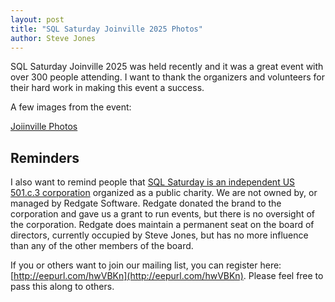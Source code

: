 ```yaml
---
layout: post
title: "SQL Saturday Joinville 2025 Photos"
author: Steve Jones
---
```

SQL Saturday Joinville 2025 was held recently and it was a great event with over 300 people attending. I want to thank the organizers and volunteers for their hard work in making this event a success.

A few images from the event:

[Joiinville Photos](https://univillebr-my.sharepoint.com/personal/rodrigodornel_univille_br/_layouts/15/onedrive.aspx?id=%2Fpersonal%2Frodrigodornel%5Funiville%5Fbr%2FDocuments%2FFotosSQLSaturday&ga=1)

## Reminders

I also want to remind people that [SQL Saturday is an independent US 501.c.3 corporation](https://blog.sqlsaturday.com/2021-11-18-nonprofit/) organized as a public charity. We are not owned by, or managed by Redgate Software. Redgate donated the brand to the corporation and gave us a grant to run events, but there is no oversight of the corporation. Redgate does maintain a permanent seat on the board of directors, currently occupied by Steve Jones, but has no more influence than any of the other members of the board.

If you or others want to join our mailing list, you can register here: [http://eepurl.com/hwVBKn](http://eepurl.com/hwVBKn). Please feel free to pass this along to others.